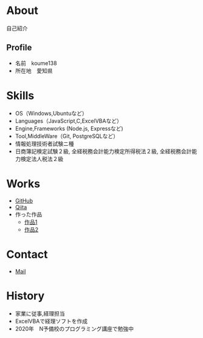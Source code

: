 # About
自己紹介

## Profile
- 名前　koume138
- 所在地　愛知県

# Skills
- OS（Windows,Ubuntuなど）
- Languages（JavaScript,C,ExcelVBAなど）
- Engine,Frameworks (Node.js, Expressなど)
- Tool,MiddleWare（Git, PostgreSQLなど）
- 情報処理技術者試験ニ種
- 日商簿記検定試験２級, 全経税務会計能力検定所得税法２級, 全経税務会計能力検定法人税法２級

# Works
- [GitHub](GitHubのURL)
- [Qiita](QiitaのURL)
- 作った作品
  - [作品1](作品1のURL)
  - [作品2](作品2のURL)

# Contact
- [Mail](mailto:koume138@gmail.com)

# History
- 家業に従事,経理担当
- ExcelVBAで経理ソフトを作成
- 2020年　N予備校のプログラミング講座で勉強中
